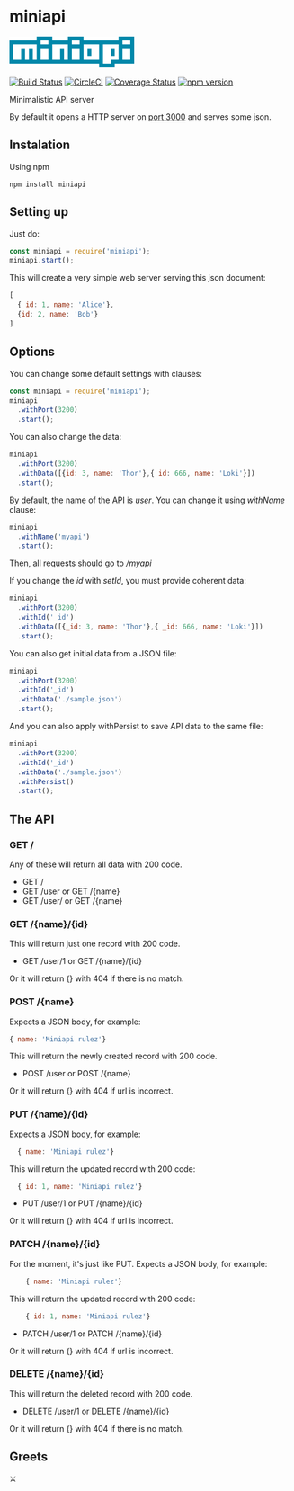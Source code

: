 # miniapi
![miniapi](miniapi.png)

[![Build Status](https://travis-ci.org/pxai/miniapi.svg?branch=master)](https://travis-ci.org/pxai/miniapi)
[![CircleCI](https://circleci.com/gh/pxai/miniapi.svg?style=svg)](https://circleci.com/gh/pxai/miniapi)
[![Coverage Status](https://coveralls.io/repos/github/pxai/miniapi/badge.svg)](https://coveralls.io/github/pxai/miniapi)
[![npm version](https://badge.fury.io/js/miniapi.svg)](https://badge.fury.io/js/miniapi)

Minimalistic API server

By default it opens a HTTP server on [port 3000](http://localhost:3000)
and serves some json.

## Instalation
Using npm
```
npm install miniapi
```

## Setting up
Just do:
```javascript
const miniapi = require('miniapi');
miniapi.start();
```

This will create a very simple web server serving this json document:
```javascript
[
  { id: 1, name: 'Alice'},
  {id: 2, name: 'Bob'}
]
```

## Options
You can change some default settings with clauses:
```javascript
const miniapi = require('miniapi');
miniapi
  .withPort(3200)
  .start();
```

You can also change the data:
```javascript
miniapi
  .withPort(3200)
  .withData([{id: 3, name: 'Thor'},{ id: 666, name: 'Loki'}])
  .start();
```
By default, the name of the API is *user*. You can change it using *withName* clause:
```javascript
miniapi
  .withName('myapi')
  .start();
```
Then, all requests should go to */myapi*

If you change the *id* with *setId*, you must provide coherent data:
```javascript
miniapi
  .withPort(3200)
  .withId('_id')
  .withData([{_id: 3, name: 'Thor'},{ _id: 666, name: 'Loki'}])
  .start();
```

You can also get initial data from a JSON file:

```javascript
miniapi
  .withPort(3200)
  .withId('_id')
  .withData('./sample.json')
  .start();
```

And you can also apply withPersist to save API data to the same file:

```javascript
miniapi
  .withPort(3200)
  .withId('_id')
  .withData('./sample.json')
  .withPersist()
  .start();
```
## The API

### GET /
Any of these will return all data with 200 code.
- GET /
- GET /user  or GET /{name}
- GET /user/ or GET /{name}

### GET /{name}/{id}
This will return just one record with 200 code.
- GET /user/1  or GET /{name}/{id}

Or it will return {} with 404 if there is no match.

### POST /{name}
Expects a JSON body, for example:

```javascript
{ name: 'Miniapi rulez'}
```
This will return the newly created record with 200 code.
- POST /user  or POST /{name}

Or it will return {} with 404 if url is incorrect.

### PUT /{name}/{id}
Expects a JSON body, for example:

```javascript
  { name: 'Miniapi rulez'}
```
This will return the updated record with 200 code:
```javascript
  { id: 1, name: 'Miniapi rulez'}
```

- PUT /user/1  or PUT /{name}/{id}

Or it will return {} with 404 if url is incorrect.

### PATCH /{name}/{id}
For the moment, it's just like PUT.
Expects a JSON body, for example:

```javascript
    { name: 'Miniapi rulez'}
```

This will return the updated record with 200 code:
```javascript
    { id: 1, name: 'Miniapi rulez'}
```

- PATCH /user/1  or PATCH /{name}/{id}

Or it will return {} with 404 if url is incorrect.

### DELETE /{name}/{id}
  This will return the deleted record with 200 code.
  - DELETE /user/1  or DELETE /{name}/{id}

  Or it will return {} with 404 if there is no match.

## Greets
⚔️
